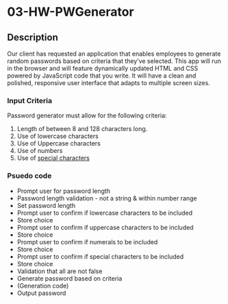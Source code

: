 # 03-HW-PWGenerator

## Description

Our client has requested an application that enables employees to generate random passwords based on criteria that they’ve selected. This app will run in the browser and will feature dynamically updated HTML and CSS powered by JavaScript code that you write. It will have a clean and polished, responsive user interface that adapts to multiple screen sizes.

### Input Criteria 

Password generator must allow for the following criteria:
1. Length of between 8 and 128 characters long.
2. Use of lowercase characters
3. Use of Uppercase characters
4. Use of numbers
5. Use of [special characters](https://www.owasp.org/index.php/Password_special_characters)

### Psuedo code
- Prompt user for password length
- Password length validation - not a string & within number range
- Set password length
- Prompt user to confirm if lowercase characters to be included
- Store choice
- Prompt user to confirm if uppercase characters to be included
- Store choice
- Prompt user to confirm if numerals to be included
- Store choice
- Prompt user to confirm if special characters to be included
- Store choice
- Validation that all are not false
- Generate password based on criteria
- (Generation code)
- Output password
